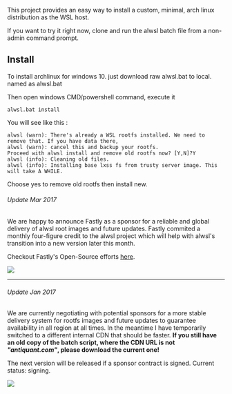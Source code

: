 This project provides an easy way to install a custom, minimal, arch linux distribution as the WSL host.

If you want to try it right now, clone and run the alwsl batch file from a non-admin command prompt. 


## Install

To install archlinux  for windows 10. just download raw alwsl.bat to local. named as alwsl.bat

Then open windows CMD/powershell command, execute it 

```
alwsl.bat install
```

You will see like this :

```
alwsl (warn): There's already a WSL rootfs installed. We need to remove that. If you have data there,
alwsl (warn): cancel this and backup your rootfs.
Proceed with alwsl install and remove old rootfs now? [Y,N]?Y
alwsl (info): Cleaning old files.
alwsl (info): Installing base lxss fs from trusty server image. This will take A WHILE.
```

Choose yes to remove old rootfs then install new.



###### Update Mar 2017

We are happy to announce Fastly as a sponsor for a reliable and global delivery of alwsl root images and future updates. Fastly commited a monthly four-figure credit to the alwsl project which will help with alwsl's transition into a new version later this month.

Checkout Fastly's Open-Source efforts [here](https://www.fastly.com/open-source).

![](http://i.imgur.com/rjcltwk.png)

---

###### Update Jan 2017

We are currently negotiating with potential sponsors for a more stable delivery system for rootfs images and future updates to guarantee availability in all region at all times. In the meantime I have temporarily switched to a different internal CDN that should be faster. **If you still have an old copy of the batch script, where the CDN URL is not ___"antiquant.com"___, please download the current one!**

The next version will be released if a sponsor contract is signed. Current status: signing.

![](http://imgur.com/1T2dyE5.png)
